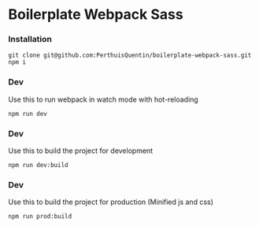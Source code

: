 # Boilerplate Webpack Sass

### Installation

```
git clone git@github.com:PerthuisQuentin/boilerplate-webpack-sass.git
npm i
```

### Dev

Use this to run webpack in watch mode with hot-reloading

```
npm run dev
```

### Dev

Use this to build the project for development

```
npm run dev:build
```

### Dev

Use this to build the project for production (Minified js and css)

```
npm run prod:build
```